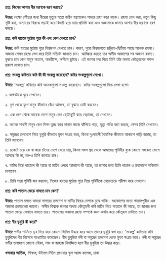 **প্রশ্ন: কিসের আশায় বীর মরণকে বরণ করছে?**

**উত্তর:** লক্ষ্যে পৌঁছার জন্য বীরেরা মৃত্যুর মতো কঠিন যন্ত্রণাকেও সাদরে গ্রহণ করে থাকে। রহস্য ভেদ করা, নতুন কিছু সৃষ্টি করা, অন্যায়ের বিরুদ্ধে লড়াই করে বিজয়ী হয়ে ন্যায় প্রতিষ্ঠা করা এবং অজানাকে জানার আশায় বীর মরণকে বরণ করছে।

**প্রশ্ন: কবি হাতের মুঠোয় পুরে কী এবং কেন দেখতে চান?**

**উত্তর:** কবি হাতের মুঠোয় পুরে বিশ্বজগৎ দেখতে চান। কারণ, পুরো বিশ্বজগতে ছড়িয়ে-ছিটিয়ে আছে অনেক রহস্য। অজানা সেসব রহস্য ভেদ করে তিনি সত্যিটা জানতে চান। আবিষ্কার করতে চান অসীম আকাশের সব অজানা রহস্য। বুঝতে চান কেন মানুষ অতলে, অন্তরীক্ষে, অসীমে ছুটছে। এই জানার মধ্য দিয়ে তিনি তাঁর অদম্য কৌতূহলের সফল প্রকাশ দেখতে চান।

**প্রশ্ন: সংকল্প কবিতায় কবি কী কী সংকল্প করেছেন? কবির সংকল্পগুলো লেখো।**

**উত্তর:** ‘সংকল্প’ কবিতায় কবি অনেকগুলো সংকল্প করেছেন। কবির সংকল্পগুলো নিচে লেখা হলো:

১. জগত্টাকে ঘুরে দেখবেন।

২. যুগ থেকে যুগে মানুষ কীভাবে বেঁচে আসছে, তা বুঝতে চেষ্টা করবেন।

৩. এক দেশ থেকে আরেক দেশে মানুষ কেন ছোটাছুটি করে বেড়াচ্ছে, তা দেখবেন।

৪. অনেক সাহসী মানুষ কেন বিপদ তুচ্ছ করে নানান কাজে ঝাঁপিয়ে পড়ে, মৃত্যু পর্যন্ত বরণ করছে, সেসব তিনি দেখবেন।

৫. সমুদ্রের তলদেশে গিয়ে ডুবুরি কীভাবে মুক্তা সংগ্রহ করে, কিংবা দুঃসাহসী বৈমানিক কীভাবে আকাশে পাড়ি জমায়, তা তিনি জানবেন।

৬. রকেটে চড়ে কে বা কারা চাঁদের দেশে যেতে চায়, কিংবা মঙ্গল গ্রহ থেকে আমাদের পৃথিবীর বুকে কোনো সংকেত ভেসে আসছে কি না, তা–ও তিনি জানতে চান।

৭. মাটির নিচে পাতালে কী আছে বা মাটির ওপরে আকাশে কী আছে, তা জানার জন্য তিনি পাতাল ও মহাকাশে অভিযান চালাবেন।

৮. তিনি সারা পৃথিবী জয় করবেন, নিজের হাতের মুঠোয় পুরে নিয়ে পৃথিবীকে নেড়েচেড়ে পরীক্ষা করে দেখবেন।

**প্রশ্ন: কবি পাতাল ফেড়ে নামতে চান কেন?**

**উত্তর:** পাতাল বলতে আমরা সাগরের তলদেশ বা মাটির নিচের দেশকে বুঝে থাকি। মহাকাশের মতো পাতালপুরীও এক অজানা রহস্যঘেরা জায়গা। অসীম বিশ্বকে জানার অদম্য কৌতূহলী কবি মাটির নিচে পাতালে কী আছে, তা জানার জন্য পাতাল ফেড়ে সেখানে নামতে চায়। পাতালের অজানা রহস্য সম্পর্কে জ্ঞান অর্জন করে কৌতূহল মেটাতে চান।

**প্রশ্ন: বীর ডুবুরি কী করে?**

**উত্তর:** গভীর পানিতে ডুব দিয়ে যারা কোনো জিনিস উদ্ধার করে আনে তাদের ডুবুরি বলা হয়। ‘সংকল্প’ কবিতায় কবি ডুবুরিদের বীর হিসেবে আখ্যায়িত করেছেন। বীর ডুবুরিরা নদী বা সমুদ্রের তলদেশ থেকে মুক্তা সংগ্রহ করে। নদী বা সমুদ্রের গভীর তলদেশে কোনো নৌকা, লঞ্চ বা জাহাজ নিমজ্জিত হলে বীর ডুবুরিরা তা উদ্ধার করে।

**খন্দকার আতিক,** *শিক্ষক,* উইল্​স লিট্​ল ফ্লাওয়ার স্কুল অ্যান্ড কলেজ, ঢাকা
